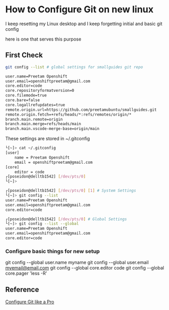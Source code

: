 # How to Configure Git on new linux

I keep resetting my Linux desktop and I keep forgetting initial and basic git config

here is one that serves this purpose

## First Check
```bash
git config --list # global settings for smallguides git repo

user.name=Preetam Openshift
user.email=openshiftpreetam@gmail.com
core.editor=code
core.repositoryformatversion=0
core.filemode=true
core.bare=false
core.logallrefupdates=true
remote.origin.url=https://github.com/preetamubuntu/smallguides.git
remote.origin.fetch=+refs/heads/*:refs/remotes/origin/*
branch.main.remote=origin
branch.main.merge=refs/heads/main
branch.main.vscode-merge-base=origin/main
```
These settings are stored in ~/.gitconfig

```bash
└[~]> cat ~/.gitconfig 
[user]
	name = Preetam Openshift
	email = openshiftpreetam@gmail.com
[core]
	editor = code
┌[poseidon@delltb1542] [/dev/pts/0] 
└[~]> 

┌[poseidon@delltb1542] [/dev/pts/0] [1] # System Settings
└[~]> git config --list
user.name=Preetam Openshift
user.email=openshiftpreetam@gmail.com
core.editor=code

┌[poseidon@delltb1542] [/dev/pts/0] # Global Settings
└[~]> git config --list --global
user.name=Preetam Openshift
user.email=openshiftpreetam@gmail.com
core.editor=code
```
### Configure basic things for new setup

git config --global user.name myname
git config --global user.email myemail@email.com
git config --global core.editor code
git config --global core.pager 'less -R'


## Reference

[Configure Git like a Pro](https://medium.com/@kszpiczakowski/configure-git-like-a-pro-meet-git-3-e48f82b1c346)
